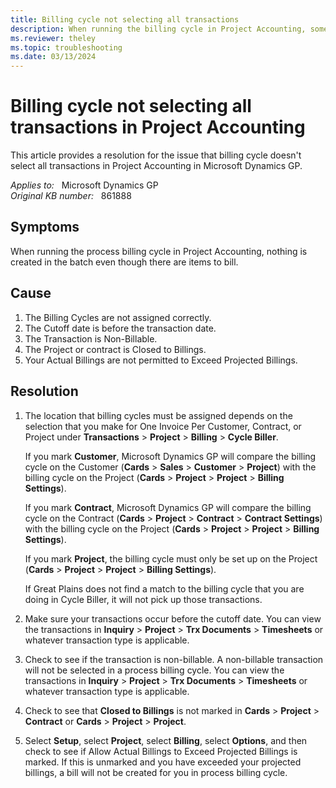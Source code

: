 ```yaml
---
title: Billing cycle not selecting all transactions
description: When running the billing cycle in Project Accounting, some of the transactions were not selected to be billed. Provides a resolution.
ms.reviewer: theley
ms.topic: troubleshooting
ms.date: 03/13/2024
---
```

# Billing cycle not selecting all transactions in Project Accounting

This article provides a resolution for the issue that billing cycle doesn't select all transactions in Project Accounting in Microsoft Dynamics GP.

_Applies to:_ &nbsp; Microsoft Dynamics GP  
_Original KB number:_ &nbsp; 861888

## Symptoms

When running the process billing cycle in Project Accounting, nothing is created in the batch even though there are items to bill.

## Cause

1. The Billing Cycles are not assigned correctly.
2. The Cutoff date is before the transaction date.
3. The Transaction is Non-Billable.
4. The Project or contract is Closed to Billings.
5. Your Actual Billings are not permitted to Exceed Projected Billings.

## Resolution

1. The location that billing cycles must be assigned depends on the selection that you make for One Invoice Per Customer, Contract, or Project under **Transactions** > **Project** > **Billing** > **Cycle Biller**.

    If you mark **Customer**, Microsoft Dynamics GP will compare the billing cycle on the Customer (**Cards** > **Sales** > **Customer** > **Project**) with the billing cycle on the Project (**Cards** > **Project** > **Project** > **Billing Settings**).

    If you mark **Contract**, Microsoft Dynamics GP will compare the billing cycle on the Contract (**Cards** > **Project** > **Contract** > **Contract Settings**) with the billing cycle on the Project (**Cards** > **Project** > **Project** > **Billing Settings**).

    If you mark **Project**, the billing cycle must only be set up on the Project (**Cards** > **Project** > **Project** > **Billing Settings**).

    If Great Plains does not find a match to the billing cycle that you are doing in Cycle Biller, it will not pick up those transactions.

2. Make sure your transactions occur before the cutoff date. You can view the transactions in **Inquiry** > **Project** > **Trx Documents** > **Timesheets** or whatever transaction type is applicable.

3. Check to see if the transaction is non-billable. A non-billable transaction will not be selected in a process billing cycle. You can view the transactions in **Inquiry** > **Project** > **Trx Documents** > **Timesheets** or whatever transaction type is applicable.

4. Check to see that **Closed to Billings** is not marked in **Cards** > **Project** > **Contract** or **Cards** > **Project** > **Project**.

5. Select **Setup**, select **Project**, select **Billing**, select **Options**, and then check to see if Allow Actual Billings to Exceed Projected Billings is marked. If this is unmarked and you have exceeded your projected billings, a bill will not be created for you in process billing cycle.
